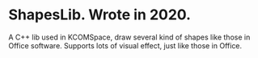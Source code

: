 # ShapesLib. Wrote in 2020.
A C++ lib used in KCOMSpace, draw several kind of shapes like those in Office software. Supports lots of visual effect, just like those in Office.
